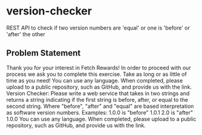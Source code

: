 # version-checker
REST API to check if two version numbers are 'equal' or one is 'before' or 'after' the other

## Problem Statement

Thank you for your interest in Fetch Rewards! In order to proceed with our process we ask you to complete this exercise. Take as long or as little of time as you need! You can use any language. When completed, please upload to a public repository, such as GitHub, and provide us with the link.
Version Checker:
Please write a web service that takes in two strings and returns a string indicating if the first string is before, after, or equal to the second string. Where "before", "after" and "equal" are based interpretation as software version numbers.
Examples:
1.0.0 is "before" 1.0.1
2.0 is "after" 1.0.0
You can use any language. When completed, please upload to a public repository, such as GitHub, and provide us with the link.
